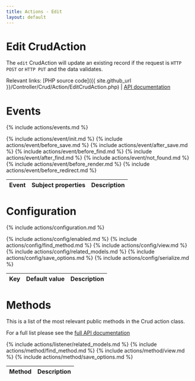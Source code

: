 ```yaml
---
title: Actions - Edit
layout: default
---
```


# Edit CrudAction

The `edit` CrudAction will update an existing record if the request is `HTTP POST` or `HTTP PUT` and the data validates.

Relevant links: [PHP source code]({{ site.github_url }}/Controller/Crud/Action/EditCrudAction.php) | [API documentation](http://cakephp.dk/cakephp-crud/develop/class-EditCrudAction.html)

# Events

{% include actions/events.md %}

<table class="table">
<thead>
	<tr>
		<th>Event</th>
		<th>Subject properties</th>
		<th>Description</th>
	</tr>
</thead>
<tbody>
	{% include actions/event/init.md %}
	{% include actions/event/before_save.md %}
	{% include actions/event/after_save.md %}
	{% include actions/event/before_find.md %}
	{% include actions/event/after_find.md %}
	{% include actions/event/not_found.md %}
	{% include actions/event/before_render.md %}
	{% include actions/event/before_redirect.md %}
</tbody>
</table>

# Configuration

{% include actions/configuration.md %}

<table class="table">
<thead>
	<tr>
		<th>Key</th>
		<th>Default value</th>
		<th>Description</th>
	</tr>
</thead>
<tbody>
	{% include actions/config/enabled.md %}
	{% include actions/config/find_method.md %}
	{% include actions/config/view.md %}
	{% include actions/config/related_models.md %}
	{% include actions/config/save_options.md %}
	{% include actions/config/serialize.md %}
</tbody>
</table>

# Methods

This is a list of the most relevant public methods in the Crud action class.

For a full list please see the [full API documentation]({{site.api_url}}/class-AddCrudAction.html)

<table class="table">
<thead>
	<tr>
		<th>Method</th>
		<th>Description</th>
	</tr>
</thead>
<tbody>
	{% include actions/listener/related_models.md %}
	{% include actions/method/find_method.md %}
	{% include actions/method/view.md %}
	{% include actions/method/save_options.md %}
</tbody>
</table>
